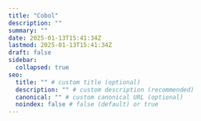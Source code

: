```yaml
---
title: "Cobol"
description: ""
summary: ""
date: 2025-01-13T15:41:34Z
lastmod: 2025-01-13T15:41:34Z
draft: false
sidebar:
  collapsed: true
seo:
  title: "" # custom title (optional)
  description: "" # custom description (recommended)
  canonical: "" # custom canonical URL (optional)
  noindex: false # false (default) or true
---
```

